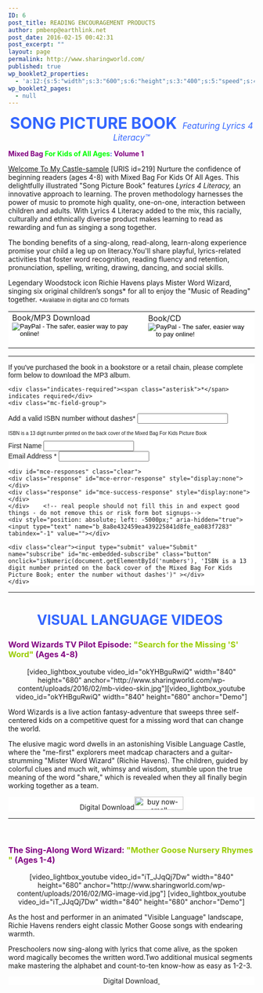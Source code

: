 ```yaml
---
ID: 6
post_title: READING ENCOURAGEMENT PRODUCTS
author: pmbenp@earthlink.net
post_date: 2016-02-15 00:42:31
post_excerpt: ""
layout: page
permalink: http://www.sharingworld.com/
published: true
wp_booklet2_properties:
  - 'a:12:{s:5:"width";s:3:"600";s:6:"height";s:3:"400";s:5:"speed";s:4:"1000";s:5:"delay";s:4:"5000";s:9:"direction";s:3:"LTR";s:14:"arrows_enabled";b:0;s:20:"page_numbers_enabled";b:1;s:14:"cover_behavior";s:4:"open";s:7:"padding";s:2:"10";s:18:"thumbnails_enabled";b:0;s:13:"popup_enabled";s:0:"";s:5:"theme";s:7:"default";}'
wp_booklet2_pages:
  - null
---
```

<p style="text-align: center;"><span style="color: #3366ff; font-size: 2rem;"><strong>SONG PICTURE BOOK </strong></span>
<span style="text-align: center; color: #3366ff; font-style: italic; font-size: 17px;">Featuring Lyrics 4 Literacy™</span></p>
<p style="text-align: left;"><span style="color: #800080;"><strong>Mixed Bag<span style="color: #00ff00;"> For Kids of All Ages</span><span style="color: #3366ff;">:</span> Volume 1 </strong></span></p>
<a class="n" href="http://www.sharingworld.com/wp-content/uploads/2016/02/Welcome-To-My-Caste-sample.mp3">Welcome To My Castle-sample</a>
[URIS id=219]
Nurture the confidence of beginning readers (ages 4-8) with Mixed Bag For Kids Of All Ages. This delightfully illustrated "Song Picture Book" features <em>Lyrics 4 Literacy,</em> an innovative approach to learning. The proven methodology harnesses the power of music to promote high quality, one-on-one, interaction between children and adults. With Lyrics 4 Literacy added to the mix, this racially, culturally and ethnically diverse product makes learning to read as rewarding and fun as singing a song together.

The bonding benefits of a sing-along, read-along, learn-along experience promise your child a leg up on literacy.You'll share playful, lyrics-related activities that foster word recognition, reading fluency and retention, pronunciation, spelling, writing, drawing, dancing, and social skills.

Legendary Woodstock icon Richie Havens plays Mister Word Wizard, singing six original children’s songs* for all to enjoy the "Music of Reading" together.
<span style="font-size: 11px;">*Available in digital and CD formats</span>
<table>
<tbody>
<tr>
<td style="background-color: #ffffff; border: 0;"><form action="https://www.paypal.com/cgi-bin/webscr" method="post" target="_top"><input name="cmd" type="hidden" value="_s-xclick" />
<input name="hosted_button_id" type="hidden" value="XUF77GQMNA23C" />
<span style="font-size: 16px;">Book/MP3 Download</span>
<input style="border: none; background: #FFF;" alt="PayPal - The safer, easier way to pay online!" name="submit" src="http://www.sharingworld.com/wp-content/uploads/2016/02/buy-now-small.png" type="image" />
<img src="https://www.paypalobjects.com/en_US/i/scr/pixel.gif" alt="" width="1" height="1" /></form></td>
<td style="background-color: #ffffff; border: 0;"><form action="https://www.paypal.com/cgi-bin/webscr" method="post" target="_top"><input name="cmd" type="hidden" value="_s-xclick" />
<input name="hosted_button_id" type="hidden" value="8ZUGGKKDDZYS6" />
<span style="font-size: 16px;">Book/CD</span>
<input style="border: none; background: #FFF;" alt="PayPal - The safer, easier way to pay online!" name="submit" src="http://www.sharingworld.com/wp-content/uploads/2016/02/buy-now-small.png" type="image" />
<img alt="" border="0" /></form></td>
</tr>
</tbody>
</table>

<hr />
<!-- Begin MailChimp Signup Form -->
<link href="//cdn-images.mailchimp.com/embedcode/classic-10_7.css" rel="stylesheet" type="text/css">
<style type="text/css">
  #mc_embed_signup{background:#fff; clear:left; font:14px Helvetica,Arial,sans-serif; }
  /* Add your own MailChimp form style overrides in your site stylesheet or in this style block.
     We recommend moving this block and the preceding CSS link to the HEAD of your HTML file. */
</style>
<div id="mc_embed_signup">

   <form action="//sharingworld.us13.list-manage.com/subscribe/post?u=8a8e432459ea439225841d8fe&amp;id=ea083f7283"   method="post" id="mc-embedded-subscribe-form" name="mc-embedded-subscribe-form" class="validate" target="_blank" novalidate>
  <div id="mc_embed_signup_scroll">
  <p>If you've purchased the book in a bookstore or a retail chain, please complete form below to download the MP3 album.</p>

    <div class="indicates-required"><span class="asterisk">*</span> indicates required</div>
    <div class="mc-field-group">
  <label for="mce-MMERGE3">Add a valid ISBN number without dashes<span class="asterisk">*</span></label>
  <input type="text" maxlength="13" name="MMERGE3" class="required" id='numbers' id="mce-MMERGE3">
  <p style="font-size: 10px;">ISBN is a 13 digit number printed on the back cover of the Mixed Bag For Kids Picture Book</p>
    </div>
      <div class="mc-field-group">
  <label for="mce-FNAME">First Name </label>
  <input type="text" value="" name="FNAME" class="" id="mce-FNAME">
    </div>
    <div class="mc-field-group">
  <label for="mce-EMAIL">Email Address  <span class="asterisk">*</span></label>
  <input type="email" value="" name="EMAIL" class="required email" id="mce-EMAIL">
    </div>

    <div id="mce-responses" class="clear">
    <div class="response" id="mce-error-response" style="display:none"></div>
    <div class="response" id="mce-success-response" style="display:none"></div>
    </div>    <!-- real people should not fill this in and expect good things - do not remove this or risk form bot signups-->
    <div style="position: absolute; left: -5000px;" aria-hidden="true"><input type="text" name="b_8a8e432459ea439225841d8fe_ea083f7283" tabindex="-1" value=""></div>

    <div class="clear"><input type="submit" value="Submit" name="subscribe" id="mc-embedded-subscribe" class="button" onclick="isNumeric(document.getElementById('numbers'), 'ISBN is a 13 digit number printed on the back cover of the Mixed Bag For Kids Picture Book; enter the number without dashes')" ></div>
    </div>
</form>
</div>

<script type='text/javascript' src='//s3.amazonaws.com/downloads.mailchimp.com/js/mc-validate.js'></script><script type='text/javascript'>(function($) {window.fnames = new Array(); window.ftypes = new Array();fnames[0]='EMAIL';ftypes[0]='email';fnames[1]='FNAME';ftypes[1]='text';fnames[3]='MMERGE3';ftypes[3]='text';}(jQuery));var $mcj = jQuery.noConflict(true);</script>


<script type='text/javascript'>
function isNumeric(elem, helperMsg){
        var correct = "9780578173009";
        var guess = document.getElementById("numbers").value;
          while (guess != correct){
         guess = prompt ("ISBN is a 13 digit number printed on the back cover of the Mixed Bag For Kids Picture Book; enter the number in the area below without dashes");
        if (guess == correct){
         return submit;
        } else {
    alert ("it starts with: 9780....");
  }
}
}
</script>

<hr />

<h1 style="text-align: center;"><span style="color: #3366ff;"><strong>VISUAL LANGUAGE VIDEOS </strong></span></h1><h3 style="text-align: left;"><span style="color: #800080;"><strong>Word Wizards TV Pilot Episode: <span style="color: #99cc00;">"Search for the Missing 'S' Word"</span></strong> (Ages 4-8)</span></h3>
<p style="text-align: center;">[video_lightbox_youtube video_id="okYHBguRwiQ" width="840" height="680" anchor="http://www.sharingworld.com/wp-content/uploads/2016/02/mb-video-skin.jpg"][video_lightbox_youtube video_id="okYHBguRwiQ" width="840" height="680" anchor="Demo"]</p>
<p style="text-align: left;">Word Wizards is a live action fantasy-adventure that sweeps three self-centered kids on a competitive quest for a missing word that can change the world.</p>
The elusive magic word dwells in an astonishing Visible Language Castle, where the "me-first" explorers meet madcap characters and a guitar-strumming "Mister Word Wizard" (Richie Havens). The children, guided by colorful clues and much wit, whimsy and wisdom, stumble upon the true meaning of the word "share," which is revealed when they all finally begin working together as a team.
<p style="border: 0px; text-align: center; background-color: #ffffff;">Digital Download<a href="http://www.payloadz.com/go/sip?id=3123269" target="paypal"><img class="size-full wp-image-689 aligncenter" src="http://www.sharingworld.com/wp-content/uploads/2016/02/buy-now-small.png" alt="buy now-small" width="100" height="27" /></a></p>


<hr />

&nbsp;
<h3 style="text-align: left;"><span style="color: #800080;"><b>The Sing-Along Word Wizard: <span style="color: #99cc00;">"Mother Goose Nursery Rhymes "</span> (Ages 1-4)</b></span></h3>
<p style="text-align: center;">[video_lightbox_youtube video_id="iT_JJqQj7Dw" width="840" height="680" anchor="http://www.sharingworld.com/wp-content/uploads/2016/02/MG-image-vid.jpg"] [video_lightbox_youtube video_id="iT_JJqQj7Dw" width="840" height="680" anchor="Demo"]</p>
<p style="text-align: left;"><span>As the host and performer in an animated "Visible Language" landscape, Richie Havens renders eight classic Mother Goose songs with endearing warmth. </span></p>
Preschoolers now sing-along with lyrics that come alive, as the spoken word magically becomes the written word.Two additional musical segments make mastering the alphabet and count-to-ten know-how as easy as 1-2-3.
<p style="border: 0px; text-align: center; background-color: #ffffff;">Digital Download<a href="http://www.payloadz.com/go/sip?id=3123309" target="paypal">
<img class="size-full wp-image-689 aligncenter" src="http://www.sharingworld.com/wp-content/uploads/2016/02/buy-now-small.png" alt="" border="0" /> </a></p>